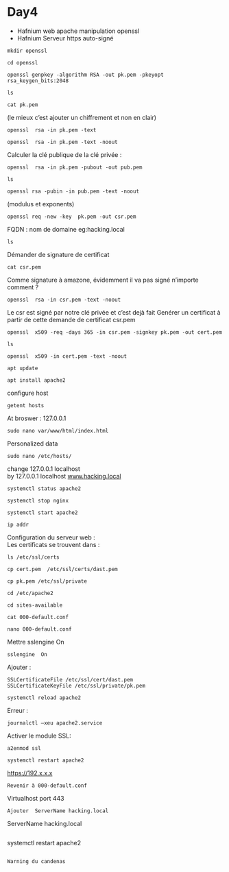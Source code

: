 # Day4
* Hafnium web apache manipulation openssl
* Hafnium Serveur https auto-signé
```
mkdir openssl
```
```
cd openssl
```
```
openssl genpkey -algorithm RSA -out pk.pem -pkeyopt rsa_keygen_bits:2048
```
```
ls
```
```
cat pk.pem
```
(le mieux c’est ajouter un chiffrement  et non en clair)
```
openssl  rsa -in pk.pem -text
```
```
openssl  rsa -in pk.pem -text -noout
```
Calculer la clé publique de la clé privée : 
```
openssl  rsa -in pk.pem -pubout -out pub.pem
```
```
ls
```
```
openssl rsa -pubin -in pub.pem -text -noout
```
(modulus et exponents)
```
openssl req -new -key  pk.pem -out csr.pem
```
FQDN : nom de domaine eg:hacking.local
```
ls
```
Démander de signature de certificat
```
cat csr.pem
```
Comme signature à amazone, évidemment il va pas signé n’importe comment ?
```
openssl  rsa -in csr.pem -text -noout
```
Le csr est signé par notre clé privée et c’est dejà fait
Genérer un certificat à partir de cette demande de certificat csr.pem
```
openssl  x509 -req -days 365 -in csr.pem -signkey pk.pem -out cert.pem
```
```
ls
```
```
openssl  x509 -in cert.pem -text -noout
```

```
apt update
```
```
apt install apache2
```
configure host
```
getent hosts
```
At broswer : 127.0.0.1
```
sudo nano var/www/html/index.html
```
Personalized data
```
sudo nano /etc/hosts/
```
change 127.0.0.1  localhost </br>
by  127.0.0.1  localhost www.hacking.local </br>
```
systemctl status apache2
```
```
systemctl stop nginx 
```
```
systemctl start apache2
```
```
ip addr
```
Configuration du serveur web : </br>
Les certificats se trouvent dans : 
```
ls /etc/ssl/certs
```
```
cp cert.pem  /etc/ssl/certs/dast.pem
```
```
cp pk.pem /etc/ssl/private
```
```
cd /etc/apache2
```
```
cd sites-available
```
```
cat 000-default.conf
```
```
nano 000-default.conf
```
Mettre sslengine  On
```
sslengine  On
```

Ajouter : 
```
SSLCertificateFile /etc/ssl/cert/dast.pem
SSLCertificateKeyFile /etc/ssl/private/pk.pem
```
```
systemctl reload apache2
```
Erreur : 
```
journalctl –xeu apache2.service
```

Activer le module SSL:
```
a2enmod ssl
```
```
systemctl restart apache2
```
https://192.x.x.x
```
Revenir à 000-default.conf
```
Virtualhost port 443 
```
Ajouter  ServerName hacking.local
```
ServerName hacking.local
```
```
systemctl restart apache2
```

Warning du candenas

